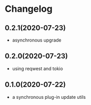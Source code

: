 # Changelog

## 0.2.1(2020-07-23)

-   asynchronous upgrade

## 0.2.0(2020-07-23)

-   using reqwest and tokio

## 0.1.0(2020-07-22)

-   a synchronous plug-in update utils
